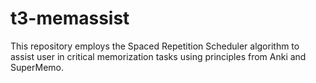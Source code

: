 # t3-memassist
This repository employs the Spaced Repetition Scheduler algorithm to assist user in critical memorization tasks using principles from Anki and SuperMemo.
